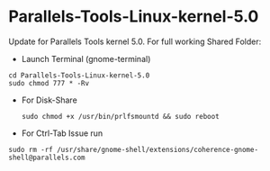 # Parallels-Tools-Linux-kernel-5.0
Update for Parallels Tools kernel 5.0. For full working Shared Folder:
- Launch Terminal (gnome-terminal) 

```shell
cd Parallels-Tools-Linux-kernel-5.0
sudo chmod 777 * -Rv
```

- For Disk-Share 

  ```shell
  sudo chmod +x /usr/bin/prlfsmountd && sudo reboot
  ```
- For Ctrl-Tab Issue run
```shell
sudo rm -rf /usr/share/gnome-shell/extensions/coherence-gnome-shell@parallels.com
```
